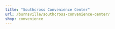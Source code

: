 ```yaml
---
title: "Southcross Convenience Center"
url: /burnsville/southcross-convenience-center/
shop: convenience
---
```

